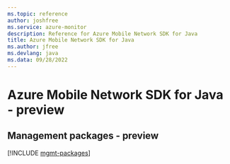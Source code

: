 ```yaml
---
ms.topic: reference
author: joshfree
ms.service: azure-monitor
description: Reference for Azure Mobile Network SDK for Java
title: Azure Mobile Network SDK for Java
ms.author: jfree
ms.devlang: java
ms.data: 09/28/2022
---
```

# Azure Mobile Network SDK for Java - preview

## Management packages - preview
[!INCLUDE [mgmt-packages](mobile-network-mgmt-index.md)]